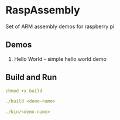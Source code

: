 # RaspAssembly
Set of ARM assembly demos for raspberry pi


## Demos

1. Hello World - simple hello world demo





## Build and Run
```yaml
chmod +x build

./build <demo-name>

./bin/<demo-name>
```

